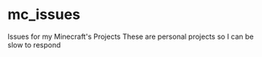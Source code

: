 # mc_issues
Issues for my Minecraft's Projects
These are personal projects so I can be slow to respond
